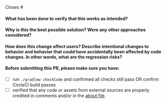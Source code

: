 Closes #

<!-- 
Thank you for contributing to ODK!
-->

#### What has been done to verify that this works as intended?

#### Why is this the best possible solution? Were any other approaches considered?

#### How does this change affect users? Describe intentional changes to behavior and behavior that could have accidentally been affected by code changes. In other words, what are the regression risks?

#### Before submitting this PR, please make sure you have:
- [ ] run `./gradlew checkCode` and confirmed all checks still pass OR confirm CircleCI build passes
- [ ] verified that any code or assets from external sources are properly credited in comments and/or in the [about file](https://github.com/opendatakit/share/blob/master/share_app/src/main/assets/open_source_licenses.html).